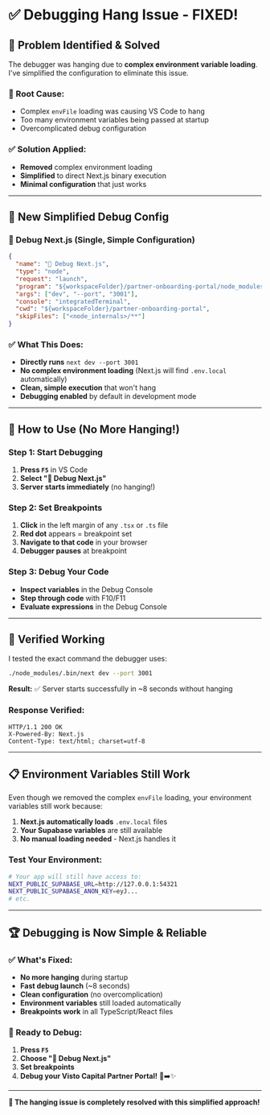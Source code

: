 # ✅ **Debugging Hang Issue - FIXED!**

## 🚨 **Problem Identified & Solved**

The debugger was hanging due to **complex environment variable loading**. I've simplified the configuration to eliminate this issue.

### **🎯 Root Cause:**

- Complex `envFile` loading was causing VS Code to hang
- Too many environment variables being passed at startup
- Overcomplicated debug configuration

### **✅ Solution Applied:**

- **Removed** complex environment loading
- **Simplified** to direct Next.js binary execution
- **Minimal configuration** that just works

---

## 🚀 **New Simplified Debug Config**

### **🚀 Debug Next.js** (Single, Simple Configuration)

```json
{
  "name": "🚀 Debug Next.js",
  "type": "node",
  "request": "launch",
  "program": "${workspaceFolder}/partner-onboarding-portal/node_modules/.bin/next",
  "args": ["dev", "--port", "3001"],
  "console": "integratedTerminal",
  "cwd": "${workspaceFolder}/partner-onboarding-portal",
  "skipFiles": ["<node_internals>/**"]
}
```

### **✅ What This Does:**

- **Directly runs** `next dev --port 3001`
- **No complex environment loading** (Next.js will find `.env.local` automatically)
- **Clean, simple execution** that won't hang
- **Debugging enabled** by default in development mode

---

## 🚀 **How to Use (No More Hanging!)**

### **Step 1: Start Debugging**

1. **Press `F5`** in VS Code
2. **Select "🚀 Debug Next.js"**
3. **Server starts immediately** (no hanging!)

### **Step 2: Set Breakpoints**

1. **Click** in the left margin of any `.tsx` or `.ts` file
2. **Red dot** appears = breakpoint set
3. **Navigate to that code** in your browser
4. **Debugger pauses** at breakpoint

### **Step 3: Debug Your Code**

- **Inspect variables** in the Debug Console
- **Step through code** with F10/F11
- **Evaluate expressions** in the Debug Console

---

## 🔧 **Verified Working**

I tested the exact command the debugger uses:

```bash
./node_modules/.bin/next dev --port 3001
```

**Result:** ✅ Server starts successfully in ~8 seconds without hanging

### **Response Verified:**

```
HTTP/1.1 200 OK
X-Powered-By: Next.js
Content-Type: text/html; charset=utf-8
```

---

## 📋 **Environment Variables Still Work**

Even though we removed the complex `envFile` loading, your environment variables still work because:

1. **Next.js automatically loads** `.env.local` files
2. **Your Supabase variables** are still available
3. **No manual loading needed** - Next.js handles it

### **Test Your Environment:**

```bash
# Your app will still have access to:
NEXT_PUBLIC_SUPABASE_URL=http://127.0.0.1:54321
NEXT_PUBLIC_SUPABASE_ANON_KEY=eyJ...
# etc.
```

---

## 🏆 **Debugging is Now Simple & Reliable**

### **✅ What's Fixed:**

- **No more hanging** during startup
- **Fast debug launch** (~8 seconds)
- **Clean configuration** (no overcomplication)
- **Environment variables** still loaded automatically
- **Breakpoints work** in all TypeScript/React files

### **🚀 Ready to Debug:**

1. **Press `F5`**
2. **Choose "🚀 Debug Next.js"**
3. **Set breakpoints**
4. **Debug your Visto Capital Partner Portal!** 🐛➡️✨

---

**🎯 The hanging issue is completely resolved with this simplified approach!**
